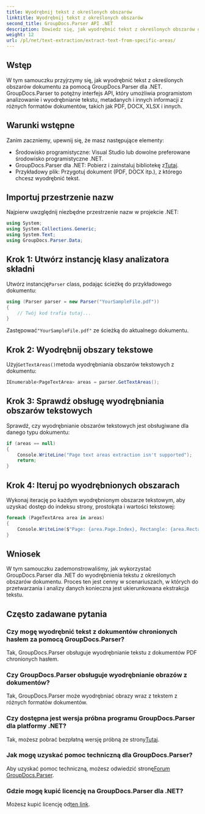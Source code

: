 ```yaml
---
title: Wyodrębnij tekst z określonych obszarów
linktitle: Wyodrębnij tekst z określonych obszarów
second_title: GroupDocs.Parser API .NET
description: Dowiedz się, jak wyodrębnić tekst z określonych obszarów dokumentów za pomocą GroupDocs.Parser dla .NET. Łatwy przewodnik krok po kroku.
weight: 12
url: /pl/net/text-extraction/extract-text-from-specific-areas/
---
```

## Wstęp
W tym samouczku przyjrzymy się, jak wyodrębnić tekst z określonych obszarów dokumentu za pomocą GroupDocs.Parser dla .NET. GroupDocs.Parser to potężny interfejs API, który umożliwia programistom analizowanie i wyodrębnianie tekstu, metadanych i innych informacji z różnych formatów dokumentów, takich jak PDF, DOCX, XLSX i innych.
## Warunki wstępne
Zanim zaczniemy, upewnij się, że masz następujące elementy:
- Środowisko programistyczne: Visual Studio lub dowolne preferowane środowisko programistyczne .NET.
-  GroupDocs.Parser dla .NET: Pobierz i zainstaluj bibliotekę z[Tutaj](https://releases.groupdocs.com/parser/net/).
- Przykładowy plik: Przygotuj dokument (PDF, DOCX itp.), z którego chcesz wyodrębnić tekst.

## Importuj przestrzenie nazw
Najpierw uwzględnij niezbędne przestrzenie nazw w projekcie .NET:
```csharp
using System;
using System.Collections.Generic;
using System.Text;
using GroupDocs.Parser.Data;
```
## Krok 1: Utwórz instancję klasy analizatora składni
 Utwórz instancję`Parser` class, podając ścieżkę do przykładowego dokumentu:
```csharp
using (Parser parser = new Parser("YourSampleFile.pdf"))
{
    // Twój kod trafia tutaj...
}
```
 Zastępować`"YourSampleFile.pdf"` ze ścieżką do aktualnego dokumentu.
## Krok 2: Wyodrębnij obszary tekstowe
 Użyj`GetTextAreas()`metoda wyodrębniania obszarów tekstowych z dokumentu:
```csharp
IEnumerable<PageTextArea> areas = parser.GetTextAreas();
```
## Krok 3: Sprawdź obsługę wyodrębniania obszarów tekstowych
Sprawdź, czy wyodrębnianie obszarów tekstowych jest obsługiwane dla danego typu dokumentu:
```csharp
if (areas == null)
{
    Console.WriteLine("Page text areas extraction isn't supported");
    return;
}
```
## Krok 4: Iteruj po wyodrębnionych obszarach
Wykonaj iterację po każdym wyodrębnionym obszarze tekstowym, aby uzyskać dostęp do indeksu strony, prostokąta i wartości tekstowej:
```csharp
foreach (PageTextArea area in areas)
{
    Console.WriteLine($"Page: {area.Page.Index}, Rectangle: {area.Rectangle}, Text: {area.Text}");
}
```

## Wniosek
W tym samouczku zademonstrowaliśmy, jak wykorzystać GroupDocs.Parser dla .NET do wyodrębnienia tekstu z określonych obszarów dokumentu. Proces ten jest cenny w scenariuszach, w których do przetwarzania i analizy danych konieczna jest ukierunkowana ekstrakcja tekstu.

## Często zadawane pytania
### Czy mogę wyodrębnić tekst z dokumentów chronionych hasłem za pomocą GroupDocs.Parser?
Tak, GroupDocs.Parser obsługuje wyodrębnianie tekstu z dokumentów PDF chronionych hasłem.
### Czy GroupDocs.Parser obsługuje wyodrębnianie obrazów z dokumentów?
Tak, GroupDocs.Parser może wyodrębniać obrazy wraz z tekstem z różnych formatów dokumentów.
### Czy dostępna jest wersja próbna programu GroupDocs.Parser dla platformy .NET?
 Tak, możesz pobrać bezpłatną wersję próbną ze strony[Tutaj](https://releases.groupdocs.com/).
### Jak mogę uzyskać pomoc techniczną dla GroupDocs.Parser?
 Aby uzyskać pomoc techniczną, możesz odwiedzić stronę[Forum GroupDocs.Parser](https://forum.groupdocs.com/c/parser/17).
### Gdzie mogę kupić licencję na GroupDocs.Parser dla .NET?
 Możesz kupić licencję od[ten link](https://purchase.groupdocs.com/buy).